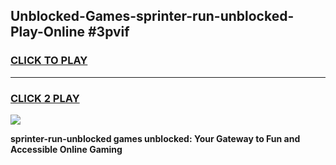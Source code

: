 
## Unblocked-Games-sprinter-run-unblocked-Play-Online #3pvif
<h3>
<a href="https://news.freeplayer.one?title=sprinter-run-unblocked&ref=3">CLICK TO PLAY</a></h3>
<hr>

<h3>
<a href="https://news.freeplayer.one?title=sprinter-run-unblocked&ref=3">CLICK 2 PLAY</a>
  
</h3>

<a href="https://news.freeplayer.one?title=sprinter-run-unblocked&ref=3"><img src="https://clearcache.store/games.png"></a>


**sprinter-run-unblocked games unblocked: Your Gateway to Fun and Accessible Online Gaming**
